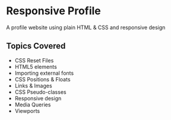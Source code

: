 # Responsive Profile
A profile website using plain HTML &amp; CSS and responsive design

## Topics Covered
* CSS Reset Files
* HTML5 elements
* Importing external fonts
* CSS Positions & Floats
* Links & Images
* CSS Pseudo-classes
* Responsive design
* Media Queries
* Viewports
